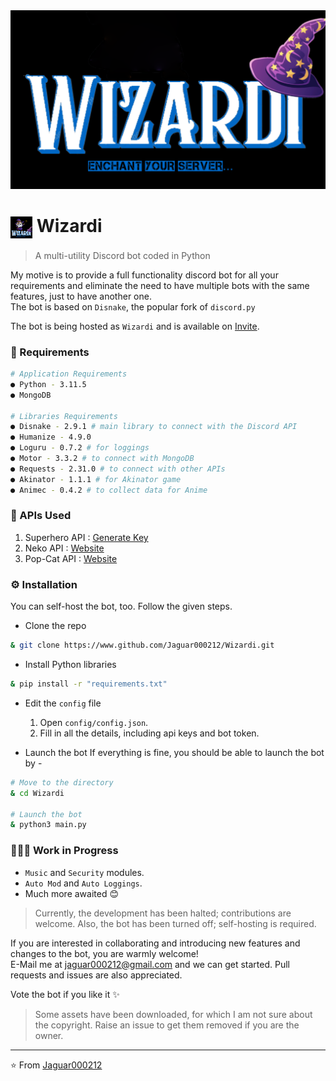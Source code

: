 <img src="https://github.com/Jaguar000212/Wizardi/blob/1941c19a858ba0a70bb0938e5bdb89f40db2fe9d/assets/Logo-Text.png?raw=true">

# <img src="https://github.com/Jaguar000212/Wizardi/blob/1941c19a858ba0a70bb0938e5bdb89f40db2fe9d/assets/Logo.png?raw=true" height=35 align="center"> **Wizardi**
> A multi-utility Discord bot coded in Python

My motive is to provide a full functionality discord bot for all your requirements and eliminate the need to have multiple bots with the same features, just to have another one.  
The bot is based on `Disnake`, the popular fork of `discord.py`

The bot is being hosted as `Wizardi` and is available on [Invite]().

### 📃 Requirements
```sh
# Application Requirements
● Python - 3.11.5
● MongoDB

# Libraries Requirements
● Disnake - 2.9.1 # main library to connect with the Discord API
● Humanize - 4.9.0 
● Loguru - 0.7.2 # for loggings
● Motor - 3.3.2 # to connect with MongoDB
● Requests - 2.31.0 # to connect with other APIs
● Akinator - 1.1.1 # for Akinator game
● Animec - 0.4.2 # to collect data for Anime
```

### 🔑 APIs Used
1. Superhero API : [Generate Key](https://www.superheroapi.com/)
2. Neko API : [Website](http://api.nekos.fun)
3. Pop-Cat API : [Website](https://popcat.xyz/api)

### ⚙️ Installation
You can self-host the bot, too. Follow the given steps.
- Clone the repo
```sh
& git clone https://www.github.com/Jaguar000212/Wizardi.git
```
- Install Python libraries
```sh
& pip install -r "requirements.txt"
```
- Edit the `config` file  
    1. Open `config/config.json`.
    2. Fill in all the details, including api keys and bot token.

- Launch the bot
If everything is fine, you should be able to launch the bot by -
```sh
# Move to the directory
& cd Wizardi

# Launch the bot
& python3 main.py
```
### 🧑🏻‍💻 Work in Progress
- `Music` and `Security` modules.
- `Auto Mod` and `Auto Loggings`.
- Much more awaited 😊  
> Currently, the development has been halted; contributions are welcome. Also, the bot has been turned off; self-hosting is required.

If you are interested in collaborating and introducing new features and changes to the bot, you are warmly welcome!  
E-Mail me at [jaguar000212@gmail.com](mailto:jaguar000212@gmail.com) and we can get started. Pull requests and issues are also appreciated.

Vote the bot if you like it ✨

> Some assets have been downloaded, for which I am not sure about the copyright. Raise an issue to get them removed if you are the owner.
---
⭐ From [Jaguar000212](https://www.github.com/Jaguar000212)
